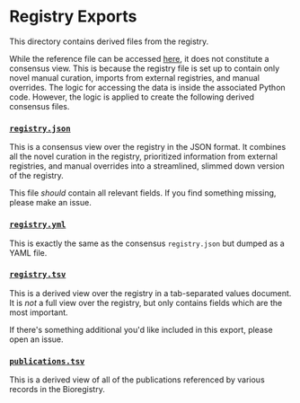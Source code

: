 # Registry Exports

This directory contains derived files from the registry.

While the reference file can be accessed
[here](https://github.com/biopragmatics/bioregistry/raw/main/src/bioregistry/data/metaregistry.json),
it does not constitute a consensus view. This is because the registry file is
set up to contain only novel manual curation, imports from external registries,
and manual overrides. The logic for accessing the data is inside the associated
Python code. However, the logic is applied to create the following derived
consensus files.

### [`registry.json`](registry.json)

This is a consensus view over the registry in the JSON format. It combines all
the novel curation in the registry, prioritized information from external
registries, and manual overrides into a streamlined, slimmed down version of the
registry.

This file *should* contain all relevant fields. If you find something missing,
please make an issue.

### [`registry.yml`](registry.yml)

This is exactly the same as the consensus `registry.json` but dumped as a YAML
file.

### [`registry.tsv`](registry.tsv)

This is a derived view over the registry in a tab-separated values document. It
is *not* a full view over the registry, but only contains fields which are the
most important.

If there's something additional you'd like included in this export, please open
an issue.

### [`publications.tsv`](publications.tsv)

This is a derived view of all of the publications referenced by various records
in the Bioregistry.
